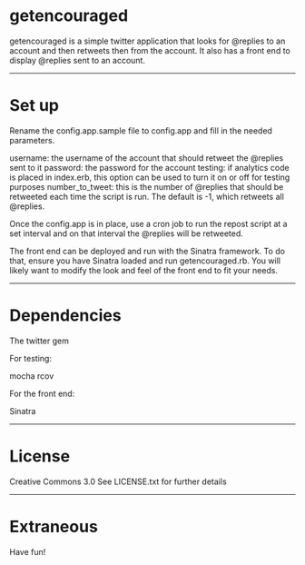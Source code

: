 # getencouraged

getencouraged is a simple twitter application that looks for @replies to an account and then retweets then from the account.  It also has a front end to display @replies sent to an account.

***

# Set up

Rename the config.app.sample file to config.app and fill in the needed parameters.

username: the username of the account that should retweet the @replies sent to it
password: the password for the account
testing: if analytics code is placed in index.erb, this option can be used to turn it on or off for testing purposes
number_to_tweet: this is the number of @replies that should be retweeted each time the script is run.  The default is -1, which retweets all @replies.

Once the config.app is in place, use a cron job to run the repost script at a set interval and on that interval the @replies will be retweeted.

The front end can be deployed and run with the Sinatra framework.  To do that, ensure you have Sinatra loaded and run getencouraged.rb.  You will likely want to modify the look and feel of the front end to fit your needs.

***

# Dependencies

The twitter gem

For testing:

mocha
rcov


For the front end:

Sinatra

***

# License

Creative Commons 3.0
See LICENSE.txt for further details

***

# Extraneous

Have fun!